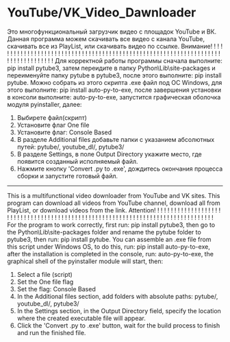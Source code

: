 # YouTube/VK_Video_Dawnloader
Это многофункциональный загрузчик видео с площадок YouTube и ВК.
Данная программа можем скачивать все видео с канала YouTube, скачивать все из PlayList, или скачивать видео по ссылке. 
Внимание! ! ! ! ! ! ! ! ! ! ! ! ! ! ! ! ! ! ! ! ! ! ! ! ! ! ! ! ! ! ! ! ! ! ! ! ! ! ! ! ! ! ! ! ! ! ! ! ! ! ! ! ! ! ! ! ! ! ! ! ! ! ! ! ! ! ! ! ! ! ! ! ! ! ! ! ! ! ! ! !
Для корректной работы программы сначала выполните: pip install pytube3, затем переидите в папку Python\Lib\site-packages и переименуйте папку pytube в pytube3, после этого выполните: pip install pytube. 
Можно собрать из этого скрипта .exe файл под ОС Windows, для этого выполните: pip install auto-py-to-exe, после завершения установки в консоли выполните: auto-py-to-exe, запустится графическая оболочка модуля pyinstaller, далее:
1) Выбирете файл(скрипт)
2) Установите флаг One file
3) Установите флаг: Console Based
4) В разделе Additional files добавьте папки с указанием абсолютных путей: pytube/,  youtube_dl/, pytube3/
5) В разделе Settings, в поле Output Directory укажите место, где появится созданный исполняемый файл.
6) Нажмите кнопку 'Convert .py to .exe', дождитесь окончания процесса сборки и запустите готовый файл.
_________________________________________________________________________________________________________________________________________________________________________

This is a multifunctional video downloader from YouTube and VK sites.
This program can download all videos from YouTube channel, download all from PlayList, or download videos from the link.
Attention! ! ! ! ! ! ! ! ! ! ! ! ! ! ! ! ! ! ! ! ! ! ! ! ! ! ! ! ! ! ! ! ! ! ! ! ! ! ! ! ! ! ! ! ! ! ! ! ! ! ! ! ! ! ! ! ! ! ! ! ! ! ! ! ! ! ! ! ! ! ! ! ! ! ! ! ! ! ! ! !
For the program to work correctly, first run: pip install pytube3, then go to the Python\Lib\site-packages folder and rename the pytube folder to pytube3, then run: pip install pytube.
You can assemble an .exe file from this script under Windows OS, to do this, run: pip install auto-py-to-exe, after the installation is completed in the console, run: auto-py-to-exe, the graphical shell of the pyinstaller module will start, then:
1) Select a file (script)
2) Set the One file flag
3) Set the flag: Console Based
4) In the Additional files section, add folders with absolute paths: pytube/, youtube_dl/, pytube3/
5) In the Settings section, in the Output Directory field, specify the location where the created executable file will appear.
6) Click the 'Convert .py to .exe' button, wait for the build process to finish and run the finished file.
